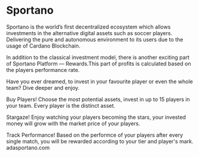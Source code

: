 # Sportano
Sportano is the world’s first decentralized ecosystem which allows investments in the alternative digital assets such as soccer players. Delivering the pure and autonomous environment to its users due to the usage of Cardano Blockchain.

In addition to the classical investment model, there is another exciting part of Sportano Platform — Rewards.This part of profits is calculated based on the players performance rate.

Have you ever dreamed, to invest in your favourite player or even the whole team? Dive deeper and enjoy.

Buy Players! Choose the most potential assets, invest in up to 15 players in your team. Every player is the distinct asset.

Stargaze! Enjoy watching your players becoming the stars, your invested money will grow with the market price of your players.

Track Performance! Based on the performce of your players after every single match, you will be rewarded according to your tier and player's mark.
adasportano.com

